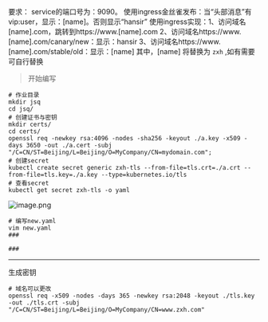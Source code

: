 要求：
service的端口号为：9090。
使用ingress金丝雀发布：当“头部消息”有vip:user，显示：[name]。否则显示“hansir”
使用ingress实现：1、访问域名[name].com，跳转到https://www.[name].com
2、访问域名https://www.[name].com/canary/new：显示：hansir
3、访问域名https://www.[name].com/stable/old：显示：[name]
其中，[name] 将替换为 `zxh` ,如有需要可自行替换

> 开始编写

```shell
# 作业目录
mkdir jsq
cd jsq/
# 创建证书与密钥
mkdir certs/
cd certs/
openssl req -newkey rsa:4096 -nodes -sha256 -keyout ./a.key -x509 -days 3650 -out ./a.cert -subj "/C=CN/ST=Beijing/L=Beijing/O=MyCompany/CN=mydomain.com";
# 创建secret
kubectl create secret generic zxh-tls --from-file=tls.crt=./a.crt --from-file=tls.key=./a.key --type=kubernetes.io/tls
# 查看secret
kubectl get secret zxh-tls -o yaml
```
![image.png](https://gitee.com/zhaojiedong/img/raw/master/202408021824622.png)

```shell
# 编写new.yaml
vim new.yaml
###

###
```

******
生成密钥
```shell
# 域名可以更改
openssl req -x509 -nodes -days 365 -newkey rsa:2048 -keyout ./tls.key -out ./tls.crt -subj "/C=CN/ST=Beijing/L=Beijing/O=MyCompany/CN=www.zxh.com"
```